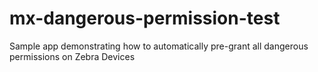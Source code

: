# mx-dangerous-permission-test
Sample app demonstrating how to automatically pre-grant all dangerous permissions on Zebra Devices
